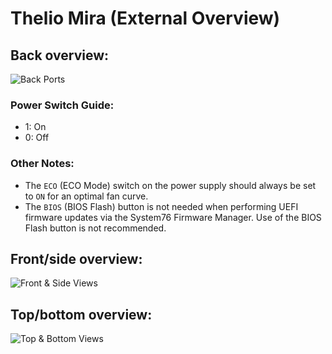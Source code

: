 # Thelio Mira (External Overview)

## Back overview:

![Back Ports](./img/ports-back.webp)

### Power Switch Guide:

- 1: On
- 0: Off

### Other Notes:

- The `ECO` (ECO Mode) switch on the power supply should always be set to `ON` for an optimal fan curve.
- The `BIOS` (BIOS Flash) button is not needed when performing UEFI firmware updates via the System76 Firmware Manager. Use of the BIOS Flash button is not recommended.

## Front/side overview:

![Front & Side Views](./img/ports-front-sides.webp)

## Top/bottom overview:

![Top & Bottom Views](./img/ports-top-bottom.webp)
